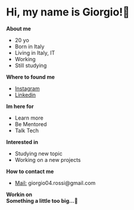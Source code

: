 <h1>Hi, my name is Giorgio!👋</h1>
<b>About me</b>

<ul>
  <li>20 yo</li>
  <li>Born in Italy</li>
  <li>Living in Italy, IT</li>
  <li>Working</li>
  <li>Still studying</li>
</ul>


<b>Where to found me</b>
<ul>
  <a href="https://www.instagram.com/gio_rossii_/"><li>Instagram</li></a>
  <a href="https://https://www.linkedin.com/in/rossi-giorgio/"><li>Linkedin</li></a>  
</ul>

<b>Im here for</b>
<ul>
  <li>Learn more</li>
  <li>Be Mentored</li>
  <li>Talk Tech</li>
</ul>

<b>Interested in</b>
<ul>
  <li>Studying new topic</li>
  <li>Working on a new projects</li>
</ul>


<b>How to contact me</b>
<ul>
 <li><a href="mailto:giorgio04.rossi@gmail.com">Mail:</a> giorgio04.rossi@gmail.com</li>
</ul>

<b>Workin on</b><br>
<b>Something a little too big...👀</b>

<!---
- 👋 Hi, I’m @Giorgio-Rossi
- 👀 I’m interested in ...
- 🌱 I’m currently learning Kotlin Language
- 💞️ I’m looking to collaborate on ...
- 📫 How to reach me giorgio04.rossi@gmail.com

Giorgio-Rossi/Giorgio-Rossi is a ✨ special ✨ repository because its `README.md` (this file) appears on your GitHub profile.
You can click the Preview link to take a look at your changes.
--->
